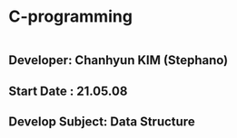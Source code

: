 # C-programming
```Personal project
```

## Developer: Chanhyun KIM (Stephano)
## Start Date : 21.05.08

## Develop Subject: Data Structure 
